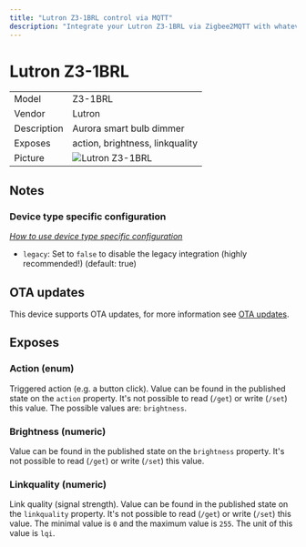 ```yaml
---
title: "Lutron Z3-1BRL control via MQTT"
description: "Integrate your Lutron Z3-1BRL via Zigbee2MQTT with whatever smart home infrastructure you are using without the vendors bridge or gateway."
---
```


<!-- !!!! -->
<!-- ATTENTION: This file is auto-generated through docgen! -->
<!-- You can only edit the "## Notes"-Section. -->
<!-- !!!! -->

# Lutron Z3-1BRL

|     |     |
|-----|-----|
| Model | Z3-1BRL  |
| Vendor  | Lutron  |
| Description | Aurora smart bulb dimmer |
| Exposes | action, brightness, linkquality |
| Picture | ![Lutron Z3-1BRL](https://psi-4ward.github.io/zigbee2mqtt-docs/images/devices/Z3-1BRL.jpg) |


## Notes

### Device type specific configuration
*[How to use device type specific configuration](../information/configuration.md)*

* `legacy`: Set to `false` to disable the legacy integration (highly recommended!) (default: true)


## OTA updates
This device supports OTA updates, for more information see [OTA updates](../information/ota_updates.md).


## Exposes

### Action (enum)
Triggered action (e.g. a button click).
Value can be found in the published state on the `action` property.
It's not possible to read (`/get`) or write (`/set`) this value.
The possible values are: `brightness`.

### Brightness (numeric)
Value can be found in the published state on the `brightness` property.
It's not possible to read (`/get`) or write (`/set`) this value.

### Linkquality (numeric)
Link quality (signal strength).
Value can be found in the published state on the `linkquality` property.
It's not possible to read (`/get`) or write (`/set`) this value.
The minimal value is `0` and the maximum value is `255`.
The unit of this value is `lqi`.

